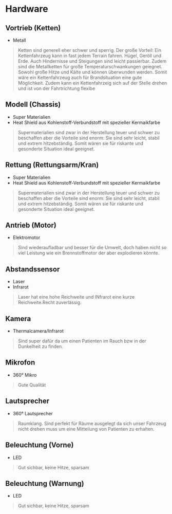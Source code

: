 # Hardware 

## Vortrieb (Ketten)
- Metall

> Ketten sind generell eher schwer und sperrig. 
Der große Vorteil: Ein Kettenfahrzeug kann in fast jedem Terrain fahren. Hügel, Geröll und Erde. Auch Hindernisse und Steigungen sind leicht passierbar. 
Zudem sind die Metallketten für große Temperaturschwankungen geiegnet. 
Sowohl große Hitze und Kälte und können überwunden werden. Somit wäre ein Kettenfahrzeug auch für Brandsituation eine gute Möglichkeit. 
Zudem kann ein Kettenfahrzeig sich auf der Stelle drehen und ist von der Fahrtrichtung flexibe

## Modell (Chassis)
- Super Materialien 
- Heat Shield aus Kohlenstoff-Verbundstoff mit spezieller Kermaikfarbe

> Supermaterialien sind zwar in der Herstellung teuer und schwer zu beschaffen aber die Vorteile sind enorm: Sie sind sehr leicht, stabil und extrem hitzebständig. Somit wären sie für riskante und gesonderte Situation ideal geeignet.

## Rettung (Rettungsarm/Kran)
- Super Materialien
- Heat Shield aus Kohlenstoff-Verbundstoff mit spezieller Kermaikfarbe

> Supermaterialien sind zwar in der Herstellung teuer und schwer zu beschaffen aber die Vorteile sind enorm: Sie sind sehr leicht, stabil und extrem hitzebständig. Somit wären sie für riskante und gesonderte Situation ideal geeignet.

## Antrieb (Motor)
-  Elektromotor

> Sind wiederaufladbar und besser für die Umwelt, doch haben nicht so viel Leistung wie ein Brennstoffmotor der aber explodieren könnte.

## Abstandssensor 
- Laser
- Infrarot

> Laser hat eine hohe Reichweite und INfrarot eine kurze Reichweite.Recht zuverlässig.

## Kamera
- Thermalcamera/Infrarot

> Sind super dafür da um einen Patienten im Rauch bzw in der Dunkelheit zu finden.

## Mikrofon
- 360° Mikro

> Gute Qualität

## Lautsprecher
- 360° Lautsprecher

> Raumklang. Sind perfekt für Räume ausgelegt da sich unser Fahrzeug nicht drehen muss um eine Mitteilung von Patienten zu erhalten.

## Beleuchtung (Vorne)
- LED

> Gut sichbar, keine Hitze, sparsam

## Beleuchtung (Warnung)
- LED

> Gut sichbar, keine Hitze, sparsam
